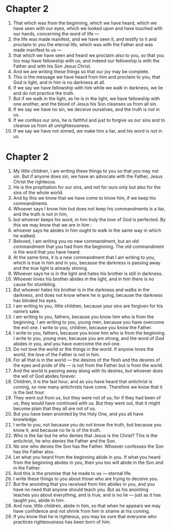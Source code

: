 # Chapter 2

1. That which was from the beginning, which we have heard, which we have seen with our eyes, which we looked upon and have touched with our hands, concerning the word of life —
2. the life was made manifest, and we have seen it, and testify to it and proclaim to you the eternal life, which was with the Father and was made manifest to us —
3. that which we have seen and heard we proclaim also to you, so that you too may have fellowship with us; and indeed our fellowship is with the Father and with his Son Jesus Christ.
4. And we are writing these things so that our joy may be complete.
5. This is the message we have heard from him and proclaim to you, that God is light, and in him is no darkness at all.
6. If we say we have fellowship with him while we walk in darkness, we lie and do not practice the truth.
7. But if we walk in the light, as he is in the light, we have fellowship with one another, and the blood of Jesus his Son cleanses us from all sin.
8. If we say we have no sin, we deceive ourselves, and the truth is not in us.
9. If we confess our sins, he is faithful and just to forgive us our sins and to cleanse us from all unrighteousness.
10. If we say we have not sinned, we make him a liar, and his word is not in us.

# Chapter 2

1. My little children, I am writing these things to you so that you may not sin. But if anyone does sin, we have an advocate with the Father, Jesus Christ the righteous.
2. He is the propitiation for our sins, and not for ours only but also for the sins of the whole world.
3. And by this we know that we have come to know him, if we keep his commandments.
4. Whoever says I know him but does not keep his commandments is a liar, and the truth is not in him,
5. but whoever keeps his word, in him truly the love of God is perfected. By this we may know that we are in him :
6. whoever says he abides in him ought to walk in the same way in which he walked.
7. Beloved, I am writing you no new commandment, but an old commandment that you had from the beginning. The old commandment is the word that you have heard.
8. At the same time, it is a new commandment that I am writing to you, which is true in him and in you, because the darkness is passing away and the true light is already shining.
9. Whoever says he is in the light and hates his brother is still in darkness.
10. Whoever loves his brother abides in the light, and in him there is no cause for stumbling.
11. But whoever hates his brother is in the darkness and walks in the darkness, and does not know where he is going, because the darkness has blinded his eyes.
12. I am writing to you, little children, because your sins are forgiven for his name’s sake.
13. I am writing to you, fathers, because you know him who is from the beginning. I am writing to you, young men, because you have overcome the evil one. I write to you, children, because you know the Father.
14. I write to you, fathers, because you know him who is from the beginning. I write to you, young men, because you are strong, and the word of God abides in you, and you have overcome the evil one.
15. Do not love the world or the things in the world. If anyone loves the world, the love of the Father is not in him.
16. For all that is in the world — the desires of the flesh and the desires of the eyes and pride of life — is not from the Father but is from the world.
17. And the world is passing away along with its desires, but whoever does the will of God abides forever.
18. Children, it is the last hour, and as you have heard that antichrist is coming, so now many antichrists have come. Therefore we know that it is the last hour.
19. They went out from us, but they were not of us; for if they had been of us, they would have continued with us. But they went out, that it might become plain that they all are not of us.
20. But you have been anointed by the Holy One, and you all have knowledge.
21. I write to you, not because you do not know the truth, but because you know it, and because no lie is of the truth.
22. Who is the liar but he who denies that Jesus is the Christ? This is the antichrist, he who denies the Father and the Son.
23. No one who denies the Son has the Father. Whoever confesses the Son has the Father also.
24. Let what you heard from the beginning abide in you. If what you heard from the beginning abides in you, then you too will abide in the Son and in the Father.
25. And this is the promise that he made to us — eternal life.
26. I write these things to you about those who are trying to deceive you.
27. But the anointing that you received from him abides in you, and you have no need that anyone should teach you. But as his anointing teaches you about everything, and is true, and is no lie — just as it has taught you, abide in him.
28. And now, little children, abide in him, so that when he appears we may have confidence and not shrink from him in shame at his coming.
29. If you know that he is righteous, you may be sure that everyone who practices righteousness has been born of him.

